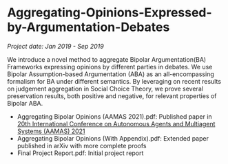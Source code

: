 # Aggregating-Opinions-Expressed-by-Argumentation-Debates

*Project date: Jan 2019 - Sep 2019*

We introduce a novel method to aggregate Bipolar Argumentation(BA) Frameworks expressing opinions by different parties in debates. We use Bipolar Assumption-based Argumentation (ABA) as an all-encompassing formalism for BA under different semantics. By leveraging on recent results on judgement aggregation in Social Choice Theory, we prove several preservation results, both positive and negative, for relevant properties of Bipolar ABA.

- Aggregating Bipolar Opinions (AAMAS 2021).pdf: Published paper in [20th International Conference on Autonomous Agents and Multiagent Systems (AAMAS) 2021](http://www.ifaamas.org/Proceedings/aamas2021/pdfs/p746.pdf)
- Aggregating Bipolar Opinions (With Appendix).pdf: Extended paper published in arXiv with more complete proofs
- Final Project Report.pdf: Initial project report
